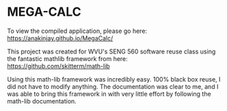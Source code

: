 
# MEGA-CALC

To view the compiled application, please go here:
https://anakinjay.github.io/MegaCalc/

This project was created for WVU's SENG 560 software reuse class using the fantastic mathlib framework from here:
https://github.com/skitterm/math-lib

Using this math-lib framework was incredibly easy. 100% black box reuse, I did not have to modify anything. The documentation was clear to me, and I was able to bring this framework in with very little effort by following the math-lib documentation.
